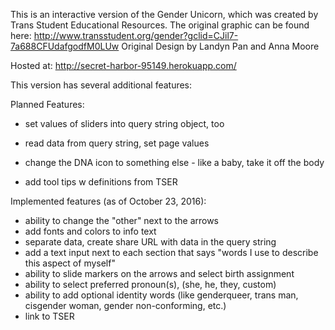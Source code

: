 This is an interactive version of the Gender Unicorn, which was created by Trans Student Educational Resources. The original graphic can be found here: 
http://www.transstudent.org/gender?gclid=CJil7-7a688CFUdafgodfM0LUw
Original Design by Landyn Pan and Anna Moore

Hosted at:
http://secret-harbor-95149.herokuapp.com/

This version has several additional features:

Planned Features: 
 - set values of sliders into query string object, too
 - read data from query string, set page values

 - change the DNA icon to something else - like a baby, take it off the body
 - add tool tips w definitions from TSER

Implemented features (as of October 23, 2016):
 - ability to change the "other" next to the arrows
 - add fonts and colors to info text
 - separate data, create share URL with data in the query string
 - add a text input next to each section that says  "words I use to describe this aspect of myself"
 - ability to slide markers on the arrows and select birth assignment
 - ability to select preferred pronoun(s), (she, he, they, custom)
 - ability to add optional identity words (like genderqueer, trans man, cisgender woman, gender non-conforming, etc.)
 - link to TSER